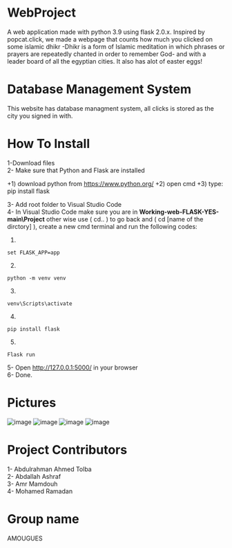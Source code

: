 
# WebProject
A web application made with python 3.9 using flask 2.0.x.
Inspired by popcat.click,
we made a webpage that counts how much you clicked on some islamic dhikr -Dhikr is a form of Islamic meditation in which phrases or prayers are repeatedly chanted in order to remember God-
and with a leader board of all the egyptian cities.
It also has alot of easter eggs!

# Database Management System
This website has database managment system, all clicks is stored as the city you signed in with.

# How To Install
1-Download files\
2- Make sure that Python and Flask are installed

+1) download python from  https://www.python.org/
+2) open cmd
+3) type: pip install flask

        
3- Add root folder to Visual Studio Code\
4- In Visual Studio Code make sure you are in **Working-web-FLASK-YES-main\Project** other wise use ( cd.. ) to go back and ( cd [name of the dirctory] ), create a new cmd terminal and run the following codes:

   1)
   ```
   set FLASK_APP=app
   ```
   2)
   ```
   python -m venv venv
   ```
   3)
   ```
   venv\Scripts\activate
   ```
   4)
   ```
   pip install flask
   ```
   5)
   ```
   Flask run
   ```
   
5- Open http://127.0.0.1:5000/ in your browser\
6- Done.

# Pictures


![image](https://user-images.githubusercontent.com/100101090/162439571-e8862d6c-718a-44d3-9c24-48d12a7c717d.png)
![image](https://user-images.githubusercontent.com/100101090/162439624-23770fe0-41ed-4f33-ab88-35f1453e340d.png)
![image](https://user-images.githubusercontent.com/100101090/162439675-e9d5ec6e-0690-4ea4-907e-3a206e310f7f.png)
![image](https://user-images.githubusercontent.com/100101090/162439708-88232c0c-cba5-40cb-a839-cd2902e2d5a9.png)



# Project Contributors
1- Abdulrahman Ahmed Tolba\
2- Abdallah Ashraf\
3- Amr Mamdouh\
4- Mohamed Ramadan

# Group name
AMOUGUES
